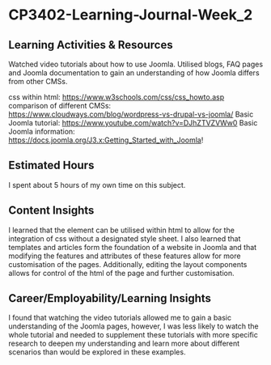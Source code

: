 # CP3402-Learning-Journal-Week_2

## Learning Activities & Resources
Watched video tutorials about how to use Joomla. Utilised blogs, FAQ pages and Joomla documentation to gain an understanding of how Joomla differs from other CMSs.

css within html: https://www.w3schools.com/css/css_howto.asp
comparison of different CMSs: https://www.cloudways.com/blog/wordpress-vs-drupal-vs-joomla/
Basic Joomla tutorial: https://www.youtube.com/watch?v=DJhZTVZVWw0
Basic Joomla information: https://docs.joomla.org/J3.x:Getting_Started_with_Joomla!

## Estimated Hours
I spent about 5 hours of my own time on this subject. 

## Content Insights
I learned that the <stlye> element can be utilised within html to allow for the integration of css without a designated style sheet. I also learned that templates and articles form the foundation of a website in Joomla and that modifying the features and attributes of these features allow for more customisation of the pages. Additionally, editing the layout components allows for control of the html of the page and further customisation. 

## Career/Employability/Learning Insights
I found that watching the video tutorials allowed me to gain a basic understanding of the Joomla pages, however, I was less likely to watch the whole tutorial and needed to supplement these tutorials with more specific research to deepen my understanding and learn more about different scenarios than would be explored in these examples. 
